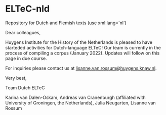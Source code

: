 # ELTeC-nld

Repository for Dutch and Flemish texts (use xml:lang='nl')

Dear colleagues,

Huygens Institute for the History of the Netherlands is pleased to have starteded activities for Dutch-language ELTeC! Our team is currently in the process of compiling a corpus (January 2022). Updates will follow on this page in due course.

For inquiries please contact us at lisanne.van.rossum@huygens.knaw.nl.

Very best,

Team Dutch ELTeC

Karina van Dalen-Oskam,
Andreas van Cranenburgh (affiliated with University of Groningen, the Netherlands),
Julia Neugarten,
Lisanne van Rossum
